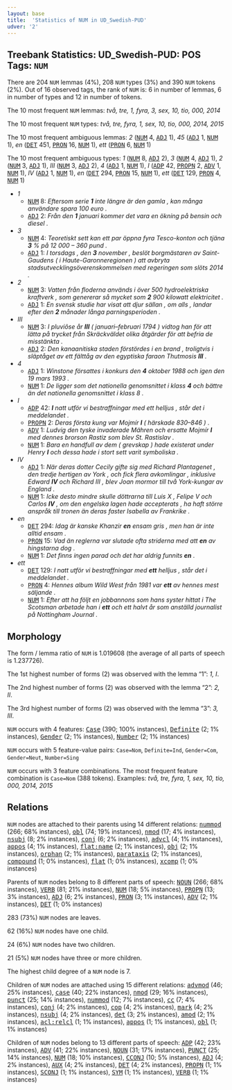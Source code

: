 ```yaml
---
layout: base
title:  'Statistics of NUM in UD_Swedish-PUD'
udver: '2'
---
```


## Treebank Statistics: UD_Swedish-PUD: POS Tags: `NUM`

There are 204 `NUM` lemmas (4%), 208 `NUM` types (3%) and 390 `NUM` tokens (2%).
Out of 16 observed tags, the rank of `NUM` is: 6 in number of lemmas, 6 in number of types and 12 in number of tokens.

The 10 most frequent `NUM` lemmas: <em>två, tre, 1, fyra, 3, sex, 10, tio, 000, 2014</em>

The 10 most frequent `NUM` types:  <em>två, tre, fyra, 1, sex, 10, tio, 000, 2014, 2015</em>

The 10 most frequent ambiguous lemmas: <em>2</em> (<tt><a href="sv_pud-pos-NUM.html">NUM</a></tt> 4, <tt><a href="sv_pud-pos-ADJ.html">ADJ</a></tt> 1), <em>45</em> (<tt><a href="sv_pud-pos-ADJ.html">ADJ</a></tt> 1, <tt><a href="sv_pud-pos-NUM.html">NUM</a></tt> 1), <em>en</em> (<tt><a href="sv_pud-pos-DET.html">DET</a></tt> 451, <tt><a href="sv_pud-pos-PRON.html">PRON</a></tt> 16, <tt><a href="sv_pud-pos-NUM.html">NUM</a></tt> 1), <em>ett</em> (<tt><a href="sv_pud-pos-PRON.html">PRON</a></tt> 6, <tt><a href="sv_pud-pos-NUM.html">NUM</a></tt> 1)

The 10 most frequent ambiguous types:  <em>1</em> (<tt><a href="sv_pud-pos-NUM.html">NUM</a></tt> 8, <tt><a href="sv_pud-pos-ADJ.html">ADJ</a></tt> 2), <em>3</em> (<tt><a href="sv_pud-pos-NUM.html">NUM</a></tt> 4, <tt><a href="sv_pud-pos-ADJ.html">ADJ</a></tt> 1), <em>2</em> (<tt><a href="sv_pud-pos-NUM.html">NUM</a></tt> 3, <tt><a href="sv_pud-pos-ADJ.html">ADJ</a></tt> 1), <em>III</em> (<tt><a href="sv_pud-pos-NUM.html">NUM</a></tt> 3, <tt><a href="sv_pud-pos-ADJ.html">ADJ</a></tt> 2), <em>4</em> (<tt><a href="sv_pud-pos-ADJ.html">ADJ</a></tt> 1, <tt><a href="sv_pud-pos-NUM.html">NUM</a></tt> 1), <em>I</em> (<tt><a href="sv_pud-pos-ADP.html">ADP</a></tt> 42, <tt><a href="sv_pud-pos-PROPN.html">PROPN</a></tt> 2, <tt><a href="sv_pud-pos-ADV.html">ADV</a></tt> 1, <tt><a href="sv_pud-pos-NUM.html">NUM</a></tt> 1), <em>IV</em> (<tt><a href="sv_pud-pos-ADJ.html">ADJ</a></tt> 1, <tt><a href="sv_pud-pos-NUM.html">NUM</a></tt> 1), <em>en</em> (<tt><a href="sv_pud-pos-DET.html">DET</a></tt> 294, <tt><a href="sv_pud-pos-PRON.html">PRON</a></tt> 15, <tt><a href="sv_pud-pos-NUM.html">NUM</a></tt> 1), <em>ett</em> (<tt><a href="sv_pud-pos-DET.html">DET</a></tt> 129, <tt><a href="sv_pud-pos-PRON.html">PRON</a></tt> 4, <tt><a href="sv_pud-pos-NUM.html">NUM</a></tt> 1)


* <em>1</em>
  * <tt><a href="sv_pud-pos-NUM.html">NUM</a></tt> 8: <em>Eftersom serie <b>1</b> inte längre är den gamla , kan många användare spara 100 euro .</em>
  * <tt><a href="sv_pud-pos-ADJ.html">ADJ</a></tt> 2: <em>Från den <b>1</b> januari kommer det vara en ökning på bensin och diesel .</em>
* <em>3</em>
  * <tt><a href="sv_pud-pos-NUM.html">NUM</a></tt> 4: <em>Teoretiskt sett kan ett par öppna fyra Tesco-konton och tjäna <b>3</b> % på 12 000 – 360 pund .</em>
  * <tt><a href="sv_pud-pos-ADJ.html">ADJ</a></tt> 1: <em>I torsdags , den <b>3</b> november , beslöt borgmästaren av Saint-Gaudens ( i Haute-Garonneregionen ) att avbryta stadsutvecklingsöverenskommelsen med regeringen som slöts 2014 .</em>
* <em>2</em>
  * <tt><a href="sv_pud-pos-NUM.html">NUM</a></tt> 3: <em>Vatten från floderna används i över 500 hydroelektriska kraftverk , som genererar så mycket som <b>2</b> 900 kilowatt elektricitet .</em>
  * <tt><a href="sv_pud-pos-ADJ.html">ADJ</a></tt> 1: <em>En svensk studie har visat att djur sällan , om alls , landar efter den <b>2</b> månader långa parningsperioden .</em>
* <em>III</em>
  * <tt><a href="sv_pud-pos-NUM.html">NUM</a></tt> 3: <em>I pluviôse år <b>III</b> ( januari–februari 1794 ) vidtog han för att lätta på trycket från Skräckväldet olika åtgärder för att befria de misstänkta .</em>
  * <tt><a href="sv_pud-pos-ADJ.html">ADJ</a></tt> 2: <em>Den kanaanitiska staden förstördes i en brand , troligtvis i släptåget av ett fälttåg av den egyptiska faraon Thutmosis <b>III</b> .</em>
* <em>4</em>
  * <tt><a href="sv_pud-pos-ADJ.html">ADJ</a></tt> 1: <em>Winstone försattes i konkurs den <b>4</b> oktober 1988 och igen den 19 mars 1993 .</em>
  * <tt><a href="sv_pud-pos-NUM.html">NUM</a></tt> 1: <em>De ligger som det nationella genomsnittet i klass <b>4</b> och bättre än det nationella genomsnittet i klass 8 .</em>
* <em>I</em>
  * <tt><a href="sv_pud-pos-ADP.html">ADP</a></tt> 42: <em><b>I</b> natt utför vi bestraffningar med ett helljus , står det i meddelandet .</em>
  * <tt><a href="sv_pud-pos-PROPN.html">PROPN</a></tt> 2: <em>Deras första kung var Mojmír <b>I</b> ( härskade 830–846 ) .</em>
  * <tt><a href="sv_pud-pos-ADV.html">ADV</a></tt> 1: <em>Ludvig den tyske invaderade Mähren och ersatte Mojmír <b>I</b> med dennes brorson Rastiz som blev St. Rastislav .</em>
  * <tt><a href="sv_pud-pos-NUM.html">NUM</a></tt> 1: <em>Bara en handfull av dem ( grevskap ) hade existerat under Henry <b>I</b> och dessa hade i stort sett varit symboliska .</em>
* <em>IV</em>
  * <tt><a href="sv_pud-pos-ADJ.html">ADJ</a></tt> 1: <em>När deras dotter Cecily gifte sig med Richard Plantagenet , den tredje hertigen av York , och fick flera avkomlingar , inklusive Edward <b>IV</b> och Richard III , blev Joan mormor till två York-kungar av England .</em>
  * <tt><a href="sv_pud-pos-NUM.html">NUM</a></tt> 1: <em>Icke desto mindre skulle döttrarna till Luis X , Felipe V och Carlos <b>IV</b> , om den engelska lagen hade accepterats , ha haft större anspråk till tronen än deras faster Isabella av Frankrike .</em>
* <em>en</em>
  * <tt><a href="sv_pud-pos-DET.html">DET</a></tt> 294: <em>Idag är kanske Khanzir <b>en</b> ensam gris , men han är inte alltid ensam .</em>
  * <tt><a href="sv_pud-pos-PRON.html">PRON</a></tt> 15: <em>Vad än reglerna var slutade ofta striderna med att <b>en</b> av hingstarna dog .</em>
  * <tt><a href="sv_pud-pos-NUM.html">NUM</a></tt> 1: <em>Det finns ingen parad och det har aldrig funnits <b>en</b> .</em>
* <em>ett</em>
  * <tt><a href="sv_pud-pos-DET.html">DET</a></tt> 129: <em>I natt utför vi bestraffningar med <b>ett</b> helljus , står det i meddelandet .</em>
  * <tt><a href="sv_pud-pos-PRON.html">PRON</a></tt> 4: <em>Hennes album Wild West från 1981 var <b>ett</b> av hennes mest säljande .</em>
  * <tt><a href="sv_pud-pos-NUM.html">NUM</a></tt> 1: <em>Efter att ha följt en jobbannons som hans syster hittat i The Scotsman arbetade han i <b>ett</b> och ett halvt år som anställd journalist på Nottingham Journal .</em>

## Morphology

The form / lemma ratio of `NUM` is 1.019608 (the average of all parts of speech is 1.237726).

The 1st highest number of forms (2) was observed with the lemma “1”: <em>1, I</em>.

The 2nd highest number of forms (2) was observed with the lemma “2”: <em>2, II</em>.

The 3rd highest number of forms (2) was observed with the lemma “3”: <em>3, III</em>.

`NUM` occurs with 4 features: <tt><a href="sv_pud-feat-Case.html">Case</a></tt> (390; 100% instances), <tt><a href="sv_pud-feat-Definite.html">Definite</a></tt> (2; 1% instances), <tt><a href="sv_pud-feat-Gender.html">Gender</a></tt> (2; 1% instances), <tt><a href="sv_pud-feat-Number.html">Number</a></tt> (2; 1% instances)

`NUM` occurs with 5 feature-value pairs: `Case=Nom`, `Definite=Ind`, `Gender=Com`, `Gender=Neut`, `Number=Sing`

`NUM` occurs with 3 feature combinations.
The most frequent feature combination is `Case=Nom` (388 tokens).
Examples: <em>två, tre, fyra, 1, sex, 10, tio, 000, 2014, 2015</em>


## Relations

`NUM` nodes are attached to their parents using 14 different relations: <tt><a href="sv_pud-dep-nummod.html">nummod</a></tt> (266; 68% instances), <tt><a href="sv_pud-dep-obl.html">obl</a></tt> (74; 19% instances), <tt><a href="sv_pud-dep-nmod.html">nmod</a></tt> (17; 4% instances), <tt><a href="sv_pud-dep-nsubj.html">nsubj</a></tt> (8; 2% instances), <tt><a href="sv_pud-dep-conj.html">conj</a></tt> (6; 2% instances), <tt><a href="sv_pud-dep-advcl.html">advcl</a></tt> (4; 1% instances), <tt><a href="sv_pud-dep-appos.html">appos</a></tt> (4; 1% instances), <tt><a href="sv_pud-dep-flat-name.html">flat:name</a></tt> (2; 1% instances), <tt><a href="sv_pud-dep-obj.html">obj</a></tt> (2; 1% instances), <tt><a href="sv_pud-dep-orphan.html">orphan</a></tt> (2; 1% instances), <tt><a href="sv_pud-dep-parataxis.html">parataxis</a></tt> (2; 1% instances), <tt><a href="sv_pud-dep-compound.html">compound</a></tt> (1; 0% instances), <tt><a href="sv_pud-dep-flat.html">flat</a></tt> (1; 0% instances), <tt><a href="sv_pud-dep-xcomp.html">xcomp</a></tt> (1; 0% instances)

Parents of `NUM` nodes belong to 8 different parts of speech: <tt><a href="sv_pud-pos-NOUN.html">NOUN</a></tt> (266; 68% instances), <tt><a href="sv_pud-pos-VERB.html">VERB</a></tt> (81; 21% instances), <tt><a href="sv_pud-pos-NUM.html">NUM</a></tt> (18; 5% instances), <tt><a href="sv_pud-pos-PROPN.html">PROPN</a></tt> (13; 3% instances), <tt><a href="sv_pud-pos-ADJ.html">ADJ</a></tt> (6; 2% instances), <tt><a href="sv_pud-pos-PRON.html">PRON</a></tt> (3; 1% instances), <tt><a href="sv_pud-pos-ADV.html">ADV</a></tt> (2; 1% instances), <tt><a href="sv_pud-pos-DET.html">DET</a></tt> (1; 0% instances)

283 (73%) `NUM` nodes are leaves.

62 (16%) `NUM` nodes have one child.

24 (6%) `NUM` nodes have two children.

21 (5%) `NUM` nodes have three or more children.

The highest child degree of a `NUM` node is 7.

Children of `NUM` nodes are attached using 15 different relations: <tt><a href="sv_pud-dep-advmod.html">advmod</a></tt> (46; 25% instances), <tt><a href="sv_pud-dep-case.html">case</a></tt> (40; 22% instances), <tt><a href="sv_pud-dep-nmod.html">nmod</a></tt> (29; 16% instances), <tt><a href="sv_pud-dep-punct.html">punct</a></tt> (25; 14% instances), <tt><a href="sv_pud-dep-nummod.html">nummod</a></tt> (12; 7% instances), <tt><a href="sv_pud-dep-cc.html">cc</a></tt> (7; 4% instances), <tt><a href="sv_pud-dep-conj.html">conj</a></tt> (4; 2% instances), <tt><a href="sv_pud-dep-cop.html">cop</a></tt> (4; 2% instances), <tt><a href="sv_pud-dep-mark.html">mark</a></tt> (4; 2% instances), <tt><a href="sv_pud-dep-nsubj.html">nsubj</a></tt> (4; 2% instances), <tt><a href="sv_pud-dep-det.html">det</a></tt> (3; 2% instances), <tt><a href="sv_pud-dep-amod.html">amod</a></tt> (2; 1% instances), <tt><a href="sv_pud-dep-acl-relcl.html">acl:relcl</a></tt> (1; 1% instances), <tt><a href="sv_pud-dep-appos.html">appos</a></tt> (1; 1% instances), <tt><a href="sv_pud-dep-obl.html">obl</a></tt> (1; 1% instances)

Children of `NUM` nodes belong to 13 different parts of speech: <tt><a href="sv_pud-pos-ADP.html">ADP</a></tt> (42; 23% instances), <tt><a href="sv_pud-pos-ADV.html">ADV</a></tt> (41; 22% instances), <tt><a href="sv_pud-pos-NOUN.html">NOUN</a></tt> (31; 17% instances), <tt><a href="sv_pud-pos-PUNCT.html">PUNCT</a></tt> (25; 14% instances), <tt><a href="sv_pud-pos-NUM.html">NUM</a></tt> (18; 10% instances), <tt><a href="sv_pud-pos-CCONJ.html">CCONJ</a></tt> (10; 5% instances), <tt><a href="sv_pud-pos-ADJ.html">ADJ</a></tt> (4; 2% instances), <tt><a href="sv_pud-pos-AUX.html">AUX</a></tt> (4; 2% instances), <tt><a href="sv_pud-pos-DET.html">DET</a></tt> (4; 2% instances), <tt><a href="sv_pud-pos-PROPN.html">PROPN</a></tt> (1; 1% instances), <tt><a href="sv_pud-pos-SCONJ.html">SCONJ</a></tt> (1; 1% instances), <tt><a href="sv_pud-pos-SYM.html">SYM</a></tt> (1; 1% instances), <tt><a href="sv_pud-pos-VERB.html">VERB</a></tt> (1; 1% instances)

